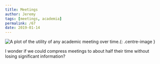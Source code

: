 ```yaml
---
title: Meetings
author: Jeremy
tags: [meetings, academia]
permalink: /67
date: 2019-01-14
---
```


![A plot of the utility of any academic meeting over time.](https://res.cloudinary.com/dh3hm8pb7/image/upload/c_scale,q_auto:best/v1535842782/Handwaving/Published/Meetings.png){: .centre-image }

I wonder if we could compress meetings to about half their time without losing significant information?